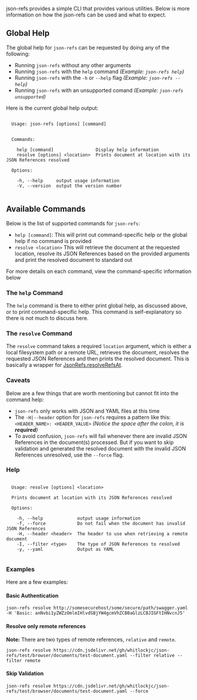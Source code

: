 json-refs provides a simple CLI that provides various utilities.  Below is more information on how the json-refs can be
used and what to expect.

## Global Help

The global help for `json-refs` can be requested by doing any of the following:

* Running `json-refs` without any other arguments
* Running `json-refs` with the `help` command *(Example: `json-refs help`)*
* Running `json-refs` with the `-h` or `--help` flag *(Example: `json-refs --help`)*
* Running `json-refs` with an unsupported comand *(Example: `json-refs unsupported`)*

Here is the current global help output:

```

  Usage: json-refs [options] [command]


  Commands:

    help [command]                Display help information
    resolve [options] <location>  Prints document at location with its JSON References resolved

  Options:

    -h, --help     output usage information
    -V, --version  output the version number


```

## Available Commands

Below is the list of supported commands for `json-refs`:

* `help [command]`: This will print out command-specific help or the global help if no command is provided
* `resolve <location>` This will retrieve the document at the requested location, resolve its JSON References based
on the provided arguments and print the resolved document to standard out

For more details on each command, view the command-specific information below

### The `help` Command

The `help` command is there to either print global help, as discussed above, or to print command-specific help.  This
command is self-explanatory so there is not much to discuss here.

### The `resolve` Command

The `resolve` command takes a required `location` argument, which is either a local filesystem path or a remote URL,
retrieves the document, resolves the requested JSON References and then prints the resolved document.  This is basically
a wrapper for [JsonRefs.resolveRefsAt](https://github.com/whitlockjc/json-refs/blob/master/docs/API.md#module_JsonRefs.resolveRefsAt).

### Caveats

Below are a few things that are worth mentioning but cannot fit into the command help:

* `json-refs` only works with JSON and YAML files at this time
* The `-H|--header` option for `json-refs` requires a pattern like this: `<HEADER_NAME>: <HEADER_VALUE>` *(Notice the
space after the colon, it is **required**)*
* To avoid confusion, `json-refs` will fail whenever there are invalid JSON References in the document(s) processed.
But if you want to skip validation and generated the resolved document with the invalid JSON References unresolved,
use the `--force` flag.

### Help

```

  Usage: resolve [options] <location>

  Prints document at location with its JSON References resolved

  Options:

    -h, --help             output usage information
    -f, --force            Do not fail when the document has invalid JSON References
    -H, --header <header>  The header to use when retrieving a remote document
    -I, --filter <type>    The type of JSON References to resolved
    -y, --yaml             Output as YAML


```

### Examples

Here are a few examples:

#### Basic Authentication

`json-refs resolve http://somesecurehost/some/secure/path/swagger.yaml -H 'Basic: anNvbi1yZWZzOmlmIHlvdSBjYW4gcmVhZCB0aGlzLCBJIGFtIHNvcnJ5'`

#### Resolve only remote references

**Note:** There are two types of remote references, `relative` and `remote`.

`json-refs resolve https://cdn.jsdelivr.net/gh/whitlockjc/json-refs/test/browser/documents/test-document.yaml --filter relative --filter remote`

#### Skip Validation

`json-refs resolve https://cdn.jsdelivr.net/gh/whitlockjc/json-refs/test/browser/documents/test-document.yaml --force`
